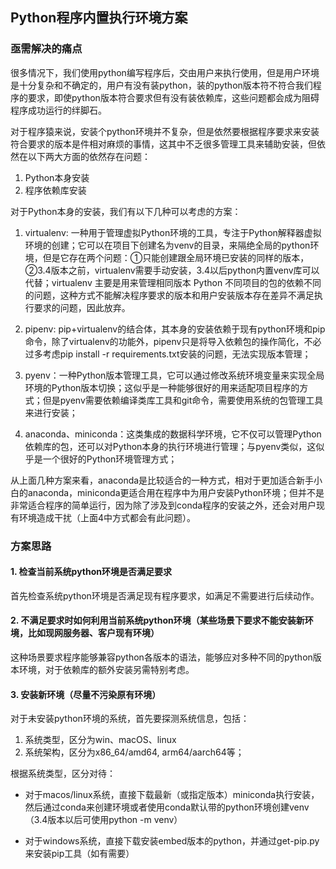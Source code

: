 ## Python程序内置执行环境方案

### 亟需解决的痛点

很多情况下，我们使用python编写程序后，交由用户来执行使用，但是用户环境是十分复杂和不确定的，用户有没有装python，装的python版本符不符合我们程序的要求，即使python版本符合要求但有没有装依赖库，这些问题都会成为阻碍程序成功运行的绊脚石。

对于程序猿来说，安装个python环境并不复杂，但是依然要根据程序要求来安装符合要求的版本是件相对麻烦的事情，这其中不乏很多管理工具来辅助安装，但依然在以下两大方面的依然存在问题：

1. Python本身安装
2. 程序依赖库安装



对于Python本身的安装，我们有以下几种可以考虑的方案：

1. virtualenv: 一种用于管理虚拟Python环境的工具，专注于Python解释器虚拟环境的创建；它可以在项目下创建名为venv的目录，来隔绝全局的python环境，但是它存在两个问题：①只能创建跟全局环境已安装的同样的版本，②3.4版本之前，virtualenv需要手动安装，3.4以后python内置venv库可以代替；virtualenv 主要是用来管理相同版本 Python 不同项目的包的依赖不同的问题，这种方式不能解决程序要求的版本和用户安装版本存在差异不满足执行要求的问题，因此放弃。

2. pipenv: pip+virtualenv的结合体，其本身的安装依赖于现有python环境和pip命令，除了virtualenv的功能外，pipenv只是将导入依赖包的操作简化，不必过多考虑pip install -r requirements.txt安装的问题，无法实现版本管理；

3. pyenv：一种Python版本管理工具，它可以通过修改系统环境变量来实现全局环境的Python版本切换；这似乎是一种能够很好的用来适配项目程序的方式；但是pyenv需要依赖编译类库工具和git命令，需要使用系统的包管理工具来进行安装；

4. anaconda、miniconda：这类集成的数据科学环境，它不仅可以管理Python依赖库的包，还可以对Python本身的执行环境进行管理；与pyenv类似，这似乎是一个很好的Python环境管理方式；

   

从上面几种方案来看，anaconda是比较适合的一种方式，相对于更加适合新手小白的anaconda，miniconda更适合用在程序中为用户安装Python环境；但并不是非常适合程序的简单运行，因为除了涉及到conda程序的安装之外，还会对用户现有环境造成干扰（上面4中方式都会有此问题）。



### 方案思路

#### 1. 检查当前系统python环境是否满足要求

首先检查系统python环境是否满足现有程序要求，如满足不需要进行后续动作。

#### 2. 不满足要求时如何利用当前系统python环境（某些场景下要求不能安装新环境，比如现网服务器、客户现有环境）

这种场景要求程序能够兼容python各版本的语法，能够应对多种不同的python版本环境，对于依赖库的额外安装另需特别考虑。

#### 3. 安装新环境（尽量不污染原有环境）

对于未安装python环境的系统，首先要探测系统信息，包括：

1. 系统类型，区分为win、macOS、linux
2. 系统架构，区分为x86_64/amd64, arm64/aarch64等；

根据系统类型，区分对待：

- 对于macos/linux系统，直接下载最新（或指定版本）miniconda执行安装，然后通过conda来创建环境或者使用conda默认带的python环境创建venv（3.4版本以后可使用python -m venv）

- 对于windows系统，直接下载安装embed版本的python，并通过get-pip.py来安装pip工具（如有需要）
